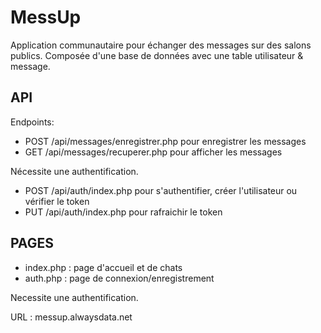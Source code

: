 # MessUp
Application communautaire pour échanger des messages sur des salons publics.
Composée d'une base de données avec une table utilisateur & message.

## API
Endpoints:
- POST /api/messages/enregistrer.php pour enregistrer les messages
- GET /api/messages/recuperer.php pour afficher les messages

Nécessite une authentification.

- POST /api/auth/index.php pour s'authentifier, créer l'utilisateur ou vérifier le token
- PUT /api/auth/index.php pour rafraichir le token

## PAGES

- index.php : page d'accueil et de chats
- auth.php : page de connexion/enregistrement

Necessite une authentification.

URL : messup.alwaysdata.net
